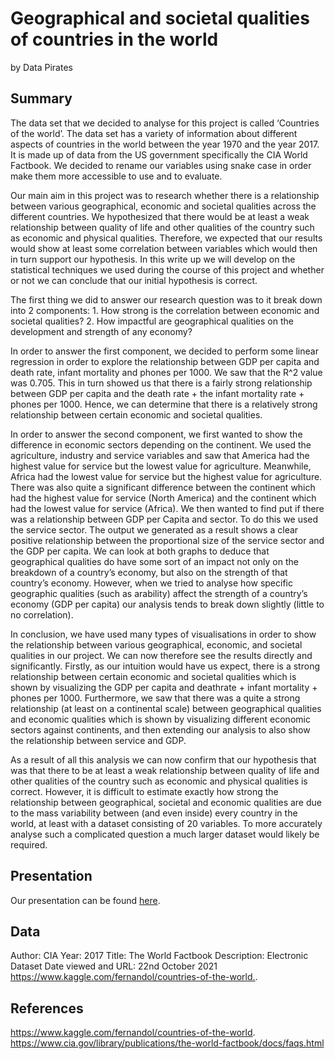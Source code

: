 Geographical and societal qualities of countries in the world
================
by Data Pirates

## Summary

The data set that we decided to analyse for this project is called
‘Countries of the world’. The data set has a variety of information
about different aspects of countries in the world between the year 1970
and the year 2017. It is made up of data from the US government
specifically the CIA World Factbook. We decided to rename our variables
using snake case in order make them more accessible to use and to
evaluate.

Our main aim in this project was to research whether there is a
relationship between various geographical, economic and societal
qualities across the different countries. We hypothesized that there
would be at least a weak relationship between quality of life and other
qualities of the country such as economic and physical qualities.
Therefore, we expected that our results would show at least some
correlation between variables which would then in turn support our
hypothesis. In this write up we will develop on the statistical
techniques we used during the course of this project and whether or not
we can conclude that our initial hypothesis is correct.

The first thing we did to answer our research question was to it break
down into 2 components: 1. How strong is the correlation between
economic and societal qualities? 2. How impactful are geographical
qualities on the development and strength of any economy?

In order to answer the first component, we decided to perform some
linear regression in order to explore the relationship between GDP per
capita and death rate, infant mortality and phones per 1000. We saw that
the R^2 value was 0.705. This in turn showed us that there is a fairly
strong relationship between GDP per capita and the death rate + the
infant mortality rate + phones per 1000. Hence, we can determine that
there is a relatively strong relationship between certain economic and
societal qualities.

In order to answer the second component, we first wanted to show the
difference in economic sectors depending on the continent. We used the
agriculture, industry and service variables and saw that America had the
highest value for service but the lowest value for agriculture.
Meanwhile, Africa had the lowest value for service but the highest value
for agriculture. There was also quite a significant difference between
the continent which had the highest value for service (North America)
and the continent which had the lowest value for service (Africa). We
then wanted to find put if there was a relationship between GDP per
Capita and sector. To do this we used the service sector. The output we
generated as a result shows a clear positive relationship between the
proportional size of the service sector and the GDP per capita. We can
look at both graphs to deduce that geographical qualities do have some
sort of an impact not only on the breakdown of a country’s economy, but
also on the strength of that country’s economy. However, when we tried
to analyse how specific geographic qualities (such as arability) affect
the strength of a country’s economy (GDP per capita) our analysis tends
to break down slightly (little to no correlation).

In conclusion, we have used many types of visualisations in order to
show the relationship between various geographical, economic, and
societal qualities in our project. We can now therefore see the results
directly and significantly. Firstly, as our intuition would have us
expect, there is a strong relationship between certain economic and
societal qualities which is shown by visualizing the GDP per capita and
deathrate + infant mortality + phones per 1000. Furthermore, we saw that
there was a quite a strong relationship (at least on a continental
scale) between geographical qualities and economic qualities which is
shown by visualizing different economic sectors against continents, and
then extending our analysis to also show the relationship between
service and GDP.

As a result of all this analysis we can now confirm that our hypothesis
that was that there to be at least a weak relationship between quality
of life and other qualities of the country such as economic and physical
qualities is correct. However, it is difficult to estimate exactly how
strong the relationship between geographical, societal and economic
qualities are due to the mass variability between (and even inside)
every country in the world, at least with a dataset consisting of 20
variables. To more accurately analyse such a complicated question a much
larger dataset would likely be required.

## Presentation

Our presentation can be found [here](presentation/presentation.html).

## Data

Author: CIA Year: 2017 Title: The World Factbook Description: Electronic
Dataset Date viewed and URL: 22nd October 2021
<https://www.kaggle.com/fernandol/countries-of-the-world.>.

## References

<https://www.kaggle.com/fernandol/countries-of-the-world>.
<https://www.cia.gov/library/publications/the-world-factbook/docs/faqs.html>
